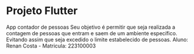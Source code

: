# Projeto Flutter
App contador de pessoas
  Seu objetivo é permitir que seja realizada a contagem de pessoas que entram e saem de um ambiente específico.
  Evitando assim que seja excedido o limite estabelecido de pessoas.
Aluno: Renan Costa - Matricula: 223100003
